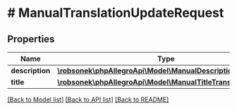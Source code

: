 # # ManualTranslationUpdateRequest

## Properties

Name | Type | Description | Notes
------------ | ------------- | ------------- | -------------
**description** | [**\robsonek\phpAllegroApi\Model\ManualDescriptionTranslation**](ManualDescriptionTranslation.md) |  | [optional]
**title** | [**\robsonek\phpAllegroApi\Model\ManualTitleTranslation**](ManualTitleTranslation.md) |  | [optional]

[[Back to Model list]](../../README.md#models) [[Back to API list]](../../README.md#endpoints) [[Back to README]](../../README.md)

